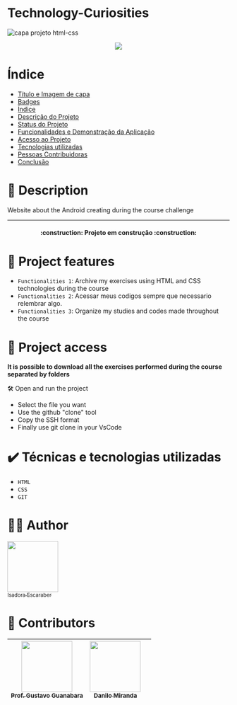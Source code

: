 # Technology-Curiosities


 ![capa projeto html-css](https://github.com/IsaEscaraber/LearningHTML_CSS/assets/60775472/429dff0d-0042-4c51-9406-a7961a05d74f)

 <p align="center"><img loading="lazy" src="http://img.shields.io/static/v1?label=STATUS&message=EM%20DESENVOLVIMENTO&color=GREEN&style=for-the-badge"/>
</p>

# Índice 

* [Título e Imagem de capa](#Título-e-Imagem-de-capa)
* [Badges](#badges)
* [Índice](#índice)
* [Descrição do Projeto](#descrição-do-projeto)
* [Status do Projeto](#status-do-Projeto)
* [Funcionalidades e Demonstração da Aplicação](#funcionalidades-e-demonstração-da-aplicação)
* [Acesso ao Projeto](#acesso-ao-projeto)
* [Tecnologias utilizadas](#tecnologias-utilizadas)
* [Pessoas Contribuidoras](#pessoas-contribuidoras)
* [Conclusão](#conclusão)

# 📖 Description

 Website about the Android creating during the course challenge


---
<h4 align="center"> 
    :construction:  Projeto em construção  :construction:
</h4>

#  :hammer: Project features

- `Functionalities 1`: Archive my exercises using HTML and CSS technologies during the course
- `Functionalities 2`: Acessar meus codigos sempre que necessario relembrar algo.
- `Functionalities 3`: Organize my studies and codes made throughout the course

  
# 📁 Project access

**It is possible to download all the exercises performed during the course separated by folders**

 🛠️ Open and run the project

  - Select the file you want
  - Use the github "clone" tool
  - Copy the SSH format
  - Finally use git clone in your VsCode

# ✔️ Técnicas e tecnologias utilizadas

- ``HTML``
- ``CSS``
- ``GIT``

# 👋🤓	Author

 [<img loading="lazy" src="https://avatars.githubusercontent.com/u/60775472?v=4" width=115><br><sub>Isadora Escaraber</sub>](https://github.com/IsaEscaraber) 

# 🤝	Contributors

| [<img loading="lazy" src="https://avatars.githubusercontent.com/u/8683378?v=4" width=115><br><sub>Prof. Gustavo Guanabara</sub>](https://github.com/gustavoguanabara) |  [<img loading="lazy" src="https://avatars.githubusercontent.com/u/60451984?v=4" width=115><br><sub>Danilo Miranda</sub>](https://github.com/danktt) |   |
| :---: | :---: | :---: |
